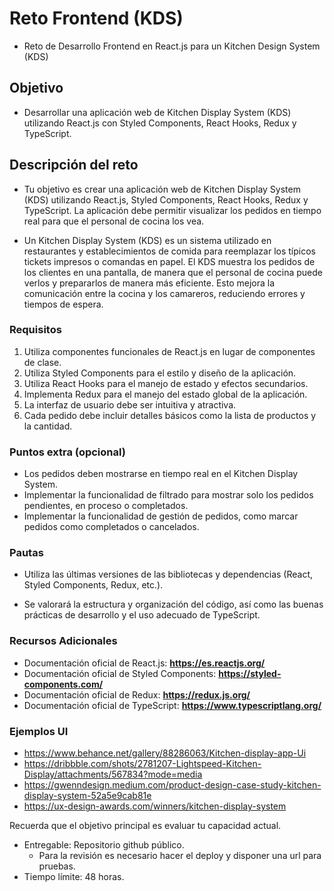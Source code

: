 # Reto Frontend (KDS)

- Reto de Desarrollo Frontend en React.js para un Kitchen Design System (KDS)

## Objetivo

- Desarrollar una aplicación web de Kitchen Display System (KDS) utilizando React.js con Styled Components, React Hooks, Redux y TypeScript.

## Descripción del reto

- Tu objetivo es crear una aplicación web de Kitchen Display System (KDS) utilizando React.js, Styled Components, React Hooks, Redux y TypeScript. La aplicación debe permitir visualizar los pedidos en tiempo real para que el personal de cocina los vea.

- Un Kitchen Display System (KDS) es un sistema utilizado en restaurantes y establecimientos de comida para reemplazar los típicos tickets impresos o comandas en papel. El KDS muestra los pedidos de los clientes en una pantalla, de manera que el personal de cocina puede verlos y prepararlos de manera más eficiente. Esto mejora la comunicación entre la cocina y los camareros, reduciendo errores y tiempos de espera.

### Requisitos

1. Utiliza componentes funcionales de React.js en lugar de componentes de clase.
2. Utiliza Styled Components para el estilo y diseño de la aplicación.
3. Utiliza React Hooks para el manejo de estado y efectos secundarios.
4. Implementa Redux para el manejo del estado global de la aplicación.
5. La interfaz de usuario debe ser intuitiva y atractiva.
6. Cada pedido debe incluir detalles básicos como la lista de productos y la cantidad.

### Puntos extra (opcional)

- Los pedidos deben mostrarse en tiempo real en el Kitchen Display System.
- Implementar la funcionalidad de filtrado para mostrar solo los pedidos pendientes, en proceso o completados.
- Implementar la funcionalidad de gestión de pedidos, como marcar pedidos como completados o cancelados.

### Pautas

- Utiliza las últimas versiones de las bibliotecas y dependencias (React, Styled Components, Redux, etc.).

- Se valorará la estructura y organización del código, así como las buenas prácticas de desarrollo y el uso adecuado de TypeScript.

### Recursos Adicionales

- Documentación oficial de React.js: **<https://es.reactjs.org/>**
- Documentación oficial de Styled Components: **<https://styled-components.com/>**
- Documentación oficial de Redux: **<https://redux.js.org/>**
- Documentación oficial de TypeScript: **<https://www.typescriptlang.org/>**

### Ejemplos UI

- <https://www.behance.net/gallery/88286063/Kitchen-display-app-Ui>
- <https://dribbble.com/shots/2781207-Lightspeed-Kitchen-Display/attachments/567834?mode=media>
- <https://gwenndesign.medium.com/product-design-case-study-kitchen-display-system-52a5e9cab81e>
- <https://ux-design-awards.com/winners/kitchen-display-system>

Recuerda que el objetivo principal es evaluar tu capacidad actual.

- Entregable: Repositorio github público.
  - Para la revisión es necesario hacer el deploy y disponer una url para pruebas.
- Tiempo límite: 48 horas.
